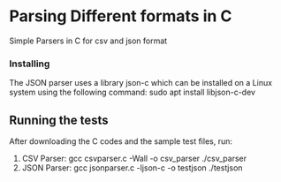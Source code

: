
# Parsing Different formats in C 

Simple Parsers in C for csv and json format


### Installing

The JSON parser uses a library json-c which can be installed on a Linux system using the following command:
sudo apt install libjson-c-dev



## Running the tests
After downloading the C codes and the sample test files, run:

1. CSV Parser:  gcc csvparser.c -Wall -o csv_parser
                ./csv_parser
2. JSON Parser: gcc jsonparser.c -ljson-c -o testjson
                ./testjson
                

